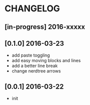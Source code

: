 
# CHANGELOG

<!--
## [0.0.0] 2016-03-22
  - added bar
  - removed foo
  - updated baz
-->

## [in-progress] 2016-xxxxx

## [0.1.0] 2016-03-23
  - add paste toggling
  - add easy moving blocks and lines
  - add a better line break
  - change nerdtree arrows

## [0.0.1] 2016-03-22
  - init

